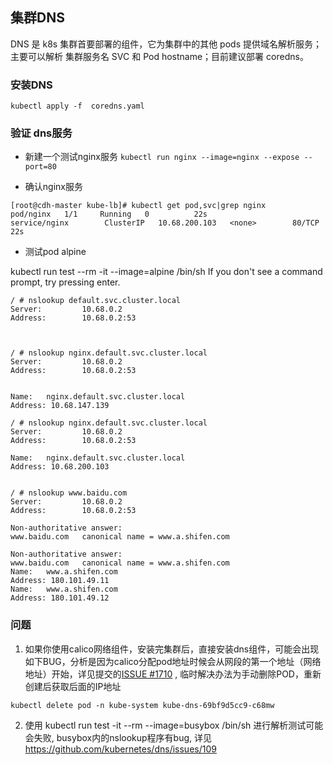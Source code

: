 ## 集群DNS

DNS 是 k8s 集群首要部署的组件，它为集群中的其他 pods 提供域名解析服务；主要可以解析 集群服务名 SVC 和 Pod hostname；目前建议部署 coredns。

### 安装DNS
`kubectl apply -f  coredns.yaml`

### 验证 dns服务

- 新建一个测试nginx服务
`kubectl run nginx --image=nginx --expose --port=80`


- 确认nginx服务
```
[root@cdh-master kube-lb]# kubectl get pod,svc|grep nginx
pod/nginx   1/1     Running   0          22s
service/nginx        ClusterIP   10.68.200.103   <none>        80/TCP    22s
```

- 测试pod alpine

kubectl run test --rm -it --image=alpine /bin/sh
If you don't see a command prompt, try pressing enter.

```
/ # nslookup default.svc.cluster.local
Server:         10.68.0.2
Address:        10.68.0.2:53



/ # nslookup nginx.default.svc.cluster.local
Server:         10.68.0.2
Address:        10.68.0.2:53


Name:   nginx.default.svc.cluster.local
Address: 10.68.147.139

/ # nslookup nginx.default.svc.cluster.local
Server:         10.68.0.2
Address:        10.68.0.2:53

Name:   nginx.default.svc.cluster.local
Address: 10.68.200.103


/ # nslookup www.baidu.com
Server:         10.68.0.2
Address:        10.68.0.2:53

Non-authoritative answer:
www.baidu.com   canonical name = www.a.shifen.com

Non-authoritative answer:
www.baidu.com   canonical name = www.a.shifen.com
Name:   www.a.shifen.com
Address: 180.101.49.11
Name:   www.a.shifen.com
Address: 180.101.49.12
```

### 问题

1. 如果你使用calico网络组件，安装完集群后，直接安装dns组件，可能会出现如下BUG，分析是因为calico分配pod地址时候会从网段的第一个地址（网络地址）开始，详见提交的[ISSUE #1710](https://github.com/projectcalico/calico/issues/1710) , 临时解决办法为手动删除POD，重新创建后获取后面的IP地址

 `kubectl delete pod -n kube-system kube-dns-69bf9d5cc9-c68mw`

2. 使用 kubectl run test -it --rm --image=busybox /bin/sh 进行解析测试可能会失败, busybox内的nslookup程序有bug, 详见 https://github.com/kubernetes/dns/issues/109
